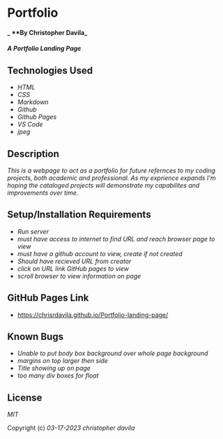 # Portfolio

####  _ **By Christopher Davila_

#### _A Portfolio Landing Page_

## Technologies Used

* _HTML_
* _CSS_
* _Markdown_
* _Github_
* _Github Pages_
* _VS Code_
* _jpeg_

## Description

_This is a webpage to act as a portfolio for future refernces to my coding projects, both academic and professional. As my exprience expands I'm hoping the cataloged projects will demonstrate my capabilites and improvements over time._

## Setup/Installation Requirements

* _Run server_
* _must have access to internet to find URL and reach browser page to view_
* _must have a github account to view, create if not created_
* _Should have recieved URL from creator_
* _click on URL link GitHub pages to view_
* _scroll browser to view information on page_

## GitHub Pages Link
* https://chrisrdavila.github.io/Portfolio-landing-page/

## Known Bugs

* _Unable to put body box background over whole page background_
* _margins on top larger then side_
* _Title showing up on page_
* _too many div boxes for float_

## License

_MIT_

Copyright (c) _03-17-2023_ _christopher davila_